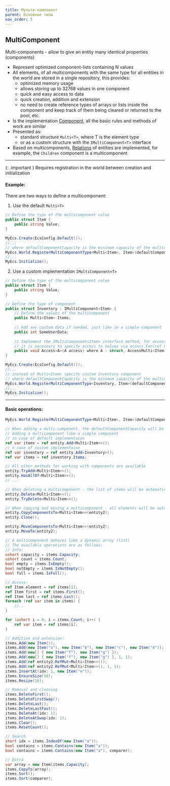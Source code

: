 ```yaml
---
title: Мульти-компонент
parent: Основные типы
nav_order: 5
---
```


## MultiComponent
Multi-components - allow to give an entity many identical properties (components)
- Represent optimized component-lists containing N values
- All elements, of all multicomponents with the same type for all entities in the world are stored in a single repository, this provides:
    - optimized memory usage
    - allows storing up to 32768 values in one component
    - quick and easy access to data
    - quick creation, addition and extension
    - no need to create reference types of arrays or lists inside the component and keep track of them being cleared or returned to the pool, etc.
- Is the implementation [Component](component.md), all the basic rules and methods of work are similar
- Presented as:
    - standard structure `Multi<T>`, where T is the element type
    - or as a custom structure with the `IMultiComponent<T>` interface
- Based on multicomponents, [Relations](../additional-features/relations.md) of entities are implemented, for example, the `Children` component is a multicomponent

___

{: .important }
Requires registration in the world between creation and initialization


#### Example:  
There are two ways to define a multicomponent:
1. Use the default `Multi<T>`

```c#
// Define the type of the multicomponent value
public struct Item {
    public string Value;
}

MyEcs.Create(EcsConfig.Default());
//...
// where defaultComponentCapacity is the minimum capacity of the multicomponent, with a power of two, in the range of 4 to 32768 (4, 8, 16, 32 ...)
MyEcs.World.RegisterMultiComponentType<Multi<Item>, Item>(defaultComponentCapacity: 4); 
//...
MyEcs.Initialize();
```

2. Use a custom implementation `IMultiComponent<T>`

```c#
// Define the type of the multicomponent value 
public struct Item {
    public string Value;
}

// Define the type of component
public struct Inventory : IMultiComponent<Item> {
    // Define the values of the multicomponent
    public Multi<Item> Items;
    
    // Add any custom data if needed, just like in a simple component
    public int SomeUserData;
    
    // Implement the IMultiComponent<Item> interface method, for access and automatic value management
    // it is necessary to specify access to values via access.For(ref Values)
    public void Access<A>(A access) where A : struct, AccessMulti<Item> => access.For(ref Items);
}

MyEcs.Create(EcsConfig.Default());
//...
// instead of Multi<Item> specify custom Inventory component
// where defaultComponentCapacity is the minimum capacity of the multicomponent, with a power of two, in the range of 4 to 32768 (4, 8, 16, 32 ...)
MyEcs.World.RegisterMultiComponentType<Inventory, Item>(defaultComponentCapacity: 4); 
//...
MyEcs.Initialize();
```
___

#### Basic operations:
```c#
MyEcs.World.RegisterMultiComponentType<Multi<Item>, Item>(defaultComponentCapacity: 4); 

// When adding a multi-component, the defaultComponentCapacity will be defaultComponentCapacity, as elements are added, it will expand as the elements are added 
// Adding a multicomponent like a simple component
// in case of default implementaion
ref var items = ref entity.Add<Multi<Item>>();
// n case of custom implementaion
ref var inventory = ref entity.Add<Inventory>();
ref var items = ref inventory.Items;

// All other methods for working with components are available
entity.TryAdd<Multi<Item>>();
entity.HasAllOf<Multi<Item>>();
// ...

// When deleting a multicomponent - the list of items will be automatically cleared
entity.Delete<Multi<Item>>();
entity.TryDelete<Multi<Item>>();

// When copying and moving a multicomponent - all elements will be automatically copied
entity.CopyComponentsTo<Multi<Item>>(entity2);
entity.Clone();

entity.MoveComponentsTo<Multi<Item>>(entity2);
entity.MoveTo(entity2);

// A multicomponent behaves like a dynamic array (list)
// The available operations are as follows:
// Info:
ushort capacity = items.Capacity;                                      // Current capacity
ushort count = items.Count;                                            // Number of items
bool empty = items.IsEmpty();                                          // True if there are no elements
bool notEmpty = items.IsNotEmpty();                                    // True if there are elements
bool full = items.IsFull();                                            // True if the current capacity is full

// Access:
ref Item element = ref items[1];                                       // Indexer
ref Item first = ref items.First();                                    // Link to the first element
ref Item last = ref items.Last();                                      // Link to the last element
foreach (ref var item in items) {                                      // Foreach
    //..
}

for (ushort i = 0; i < items.Count; i++) {                             // For loop
    ref var item = ref items[i];
}

// Addition and extension:
items.Add(new Item());                                                 // Add element
items.Add(new Item("a"), new Item("b"), new Item("c"), new Item("d")); // Add elements (1 - 4)
items.Add(new[] { new Item("f"), new Item("g") });                     // Add elements from an array
items.Add(new[] { new Item("f"), new Item("g") }, 1, 1);               // Add elements from an array with the start and number specified
items.Add(ref entity2.RefMut<Multi<Item>>());                          // Add elements from another component
items.Add(ref entity2.RefMut<Multi<Item>>(), 1, 1);                    // Add elements from another component specifying start and quantity
items.InsertAt(idx: 1, new Item("e"));                                 // Insert an element in the specified index, the other elements will be shifted
items.EnsureSize(10);                                                  // Ensure capacity for N more elements if required
items.Resize(16);                                                      // Extend capacity to N if required

// Removal and cleaning
items.DeleteFirst();                                                   // Delete the first element and shift the subsequent elements (if element order is important)
items.DeleteFirstSwap();                                               // Delete the first element and replace with the last element (if element order is NOT important) (Faster)
items.DeleteLast();                                                    // Delete the last element and reset to default
items.DeleteLastFast();                                                // Delete the last element and WITHOUT resetting the value to default (if resetting the value is NOT important) (Faster)
items.DeleteAt(idx: 1);                                                // Delete element by index and shift subsequent elements (if element order is important) (Faster)
items.DeleteAtSwap(idx: 1);                                            // Delete element by index and replace with the last element (if element order is NOT important) (Faster)
items.Clear();                                                         // Clear items and reset to default
items.ResetCount();                                                    // Reset quantity without clearing

// Search
short idx = items.IndexOf(new Item("a"));                              // Get item index or -1
bool contains = items.Contains(new Item("a"));                         // Check if an element exists with default IEqualityComparer
bool contains = items.Contains(new Item("a"), comparer);               // Check for an element with a custom IEqualityComparer

// Extra
var array = new Item[items.Capacity];                                  
items.CopyTo(array);                                                   // Copy elements to the specified array
items.Sort();                                                          // Sort elements with default Comparer
items.Sort(comparer);                                                  // Sort elements with passed Comparer
```